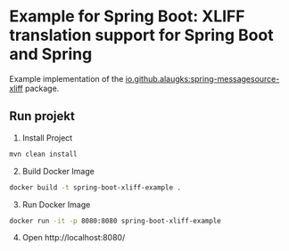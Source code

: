 # Example for Spring Boot: XLIFF translation support for Spring Boot and Spring

Example implementation of the [io.github.alaugks:spring-messagesource-xliff](https://github.com/alaugks/spring-xliff-translation) package.

## Run projekt

1. Install Project
```bash
mvn clean install
```

2. Build Docker Image
```bash
docker build -t spring-boot-xliff-example . 
```

3. Run Docker Image
```bash
docker run -it -p 8080:8080 spring-boot-xliff-example
```

4. Open
http://localhost:8080/
